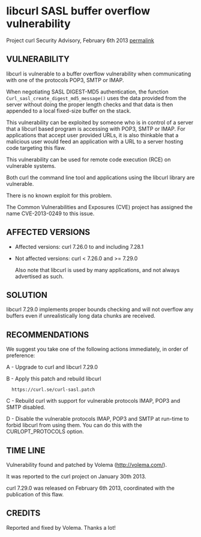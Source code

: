 libcurl SASL buffer overflow vulnerability
==========================================

Project curl Security Advisory, February 6th 2013
[permalink](https://curl.se/docs/CVE-2013-0249.html)

VULNERABILITY
-------------

  libcurl is vulnerable to a buffer overflow vulnerability when communicating
  with one of the protocols POP3, SMTP or IMAP.

  When negotiating SASL DIGEST-MD5 authentication, the function
  `Curl_sasl_create_digest_md5_message()` uses the data provided from the
  server without doing the proper length checks and that data is then appended
  to a local fixed-size buffer on the stack.

  This vulnerability can be exploited by someone who is in control of a server
  that a libcurl based program is accessing with POP3, SMTP or IMAP. For
  applications that accept user provided URLs, it is also thinkable that a
  malicious user would feed an application with a URL to a server hosting code
  targeting this flaw.

  This vulnerability can be used for remote code execution (RCE) on vulnerable
  systems.

  Both curl the command line tool and applications using the libcurl library
  are vulnerable.

  There is no known exploit for this problem.

  The Common Vulnerabilities and Exposures (CVE) project has assigned the name
  CVE-2013-0249 to this issue.

AFFECTED VERSIONS
-----------------

- Affected versions: curl 7.26.0 to and including 7.28.1
- Not affected versions: curl < 7.26.0 and >= 7.29.0

  Also note that libcurl is used by many applications, and not always
  advertised as such.

SOLUTION
--------

  libcurl 7.29.0 implements proper bounds checking and will not overflow any
  buffers even if unrealistically long data chunks are received.

RECOMMENDATIONS
---------------

  We suggest you take one of the following actions immediately, in order of
  preference:

  A - Upgrade to curl and libcurl 7.29.0

  B - Apply this patch and rebuild libcurl

      https://curl.se/curl-sasl.patch

  C - Rebuild curl with support for vulnerable protocols IMAP, POP3 and SMTP
      disabled.   

  D - Disable the vulnerable protocols IMAP, POP3 and SMTP at run-time to
      forbid libcurl from using them. You can do this with the
      CURLOPT_PROTOCOLS option.

TIME LINE
---------

  Vulnerability found and patched by Volema (http://volema.com/).

  It was reported to the curl project on January 30th 2013.

  curl 7.29.0 was released on February 6th 2013, coordinated with the
  publication of this flaw.

CREDITS
-------

  Reported and fixed by Volema. Thanks a lot!

